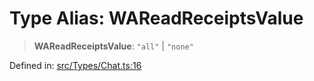 # Type Alias: WAReadReceiptsValue

> **WAReadReceiptsValue**: `"all"` \| `"none"`

Defined in: [src/Types/Chat.ts:16](https://github.com/Fokusdotid/bail/blob/3bcafd64e13ba51a595ace0ee7bd2c9c52ab1814/src/Types/Chat.ts#L16)
